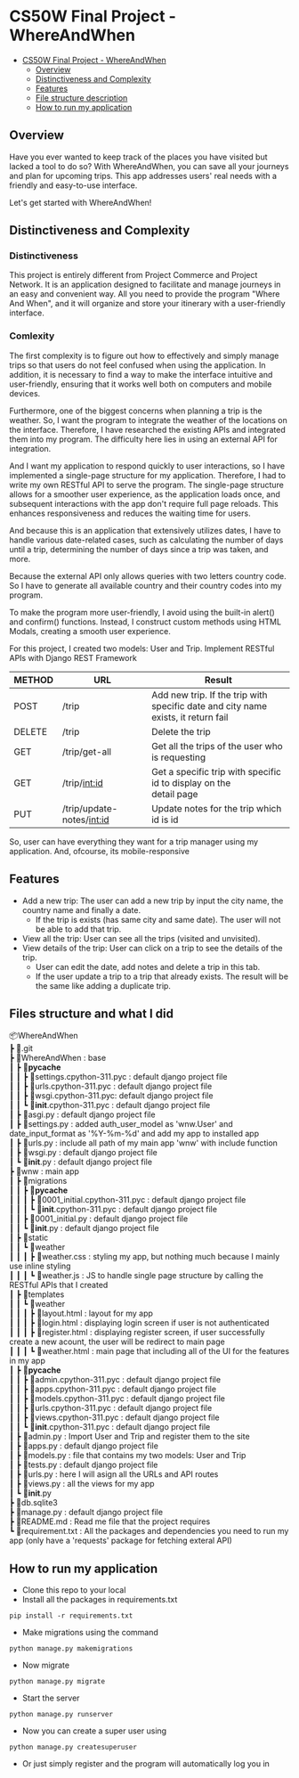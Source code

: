 # CS50W Final Project - WhereAndWhen

- [CS50W Final Project - WhereAndWhen](#cs50w-final-project---WhereAndWhen)
  - [Overview](#overview)
  - [Distinctiveness and Complexity](#distinctiveness-and-complexity)
  - [Features](#features)
  - [File structure description](#files-structure-and-what-i-did)
  - [How to run my application](#how-to-run-my-application)

## Overview

Have you ever wanted to keep track of the places you have visited but lacked a tool to do so? With WhereAndWhen, you can save all your journeys and plan for upcoming trips. This app addresses users' real needs with a friendly and easy-to-use interface.

Let's get started with WhereAndWhen!

## Distinctiveness and Complexity

### Distinctiveness

This project is entirely different from Project Commerce and Project Network. It is an application designed to facilitate and manage journeys in an easy and convenient way. All you need to provide the program "Where And When", and it will organize and store your itinerary with a user-friendly interface.

### Comlexity

The first complexity is to figure out how to effectively and simply manage trips so that users do not feel confused when using the application. In addition, it is necessary to find a way to make the interface intuitive and user-friendly, ensuring that it works well both on computers and mobile devices.

Furthermore, one of the biggest concerns when planning a trip is the weather. So, I want the program to integrate the weather of the locations on the interface. Therefore, I have researched the existing APIs and integrated them into my program. The difficulty here lies in using an external API for integration.

And I want my application to respond quickly to user interactions, so I have implemented a single-page structure for my application. Therefore, I had to write my own RESTful API to serve the program. The single-page structure allows for a smoother user experience, as the application loads once, and subsequent interactions with the app don't require full page reloads. This enhances responsiveness and reduces the waiting time for users.

And because this is an application that extensively utilizes dates, I have to handle various date-related cases, such as calculating the number of days until a trip, determining the number of days since a trip was taken, and more.

Because the external API only allows queries with two letters country code. So I have to generate all available country and their country codes into my program.

To make the program more user-friendly, I avoid using the built-in alert() and confirm() functions. Instead, I construct custom methods using HTML Modals, creating a smooth user experience.

For this project, I created two models: User and Trip. Implement RESTful APIs with Django REST Framework

| METHOD | URL                         | Result                                                                                  |
| ------ | --------------------------- | --------------------------------------------------------------------------------------- |
| POST   | /trip                       | Add new trip. If the trip with <br/> specific date and city name exists, it return fail |
| DELETE | /trip                       | Delete the trip                                                                         |
| GET    | /trip/get-all               | Get all the trips of the user who is requesting                                         |
| GET    | /trip/<int:id>              | Get a specific trip with specific id to display on the </br> detail page                |
| PUT    | /trip/update-notes/<int:id> | Update notes for the trip which id is id                                                |

So, user can have everything they want for a trip manager using my application. And, ofcourse, its mobile-responsive

## Features

- Add a new trip: The user can add a new trip by input the city name, the country name and finally a date.
  - If the trip is exists (has same city and same date). The user will not be able to add that trip.
- View all the trip: User can see all the trips (visited and unvisited).
- View details of the trip: User can click on a trip to see the details of the trip.
  - User can edit the date, add notes and delete a trip in this tab.
  - If the user update a trip to a trip that already exists. The result will be the same like adding a duplicate trip.

## Files structure and what I did

📦WhereAndWhen \
 ┣ 📂.git \
 ┣ 📂WhereAndWhen : base \
 ┃ ┣ 📂**pycache** \
 ┃ ┃ ┣ 📜settings.cpython-311.pyc : default django project file \
 ┃ ┃ ┣ 📜urls.cpython-311.pyc : default django project file \
 ┃ ┃ ┣ 📜wsgi.cpython-311.pyc: default django project file \
 ┃ ┃ ┗ 📜**init**.cpython-311.pyc : default django project file \
 ┃ ┣ 📜asgi.py : default django project file \
 ┃ ┣ 📜settings.py : added auth_user_model as 'wnw.User' and date_input_format as '%Y-%m-%d' and add my app to installed app \
 ┃ ┣ 📜urls.py : include all path of my main app 'wnw' with include function \
 ┃ ┣ 📜wsgi.py : default django project file \
 ┃ ┗ 📜**init**.py : default django project file \
 ┣ 📂wnw : main app \
 ┃ ┣ 📂migrations \
 ┃ ┃ ┣ 📂**pycache** \
 ┃ ┃ ┃ ┣ 📜0001_initial.cpython-311.pyc : default django project file \
 ┃ ┃ ┃ ┗ 📜**init**.cpython-311.pyc : default django project file \
 ┃ ┃ ┣ 📜0001_initial.py : default django project file \
 ┃ ┃ ┗ 📜**init**.py : default django project file \
 ┃ ┣ 📂static \
 ┃ ┃ ┗ 📂weather \
 ┃ ┃ ┃ ┣ 📜weather.css : styling my app, but nothing much because I mainly use inline styling \
 ┃ ┃ ┃ ┗ 📜weather.js : JS to handle single page structure by calling the RESTful APIs that I created \
 ┃ ┣ 📂templates \
 ┃ ┃ ┗ 📂weather \
 ┃ ┃ ┃ ┣ 📜layout.html : layout for my app \
 ┃ ┃ ┃ ┣ 📜login.html : displaying login screen if user is not authenticated \
 ┃ ┃ ┃ ┣ 📜register.html : displaying register screen, if user successfully create a new acount, the user will be redirect to main page \
 ┃ ┃ ┃ ┗ 📜weather.html : main page that including all of the UI for the features in my app \
 ┃ ┣ 📂**pycache** \
 ┃ ┃ ┣ 📜admin.cpython-311.pyc : default django project file \
 ┃ ┃ ┣ 📜apps.cpython-311.pyc : default django project file <br/>
┃ ┃ ┣ 📜models.cpython-311.pyc : default django project file \
 ┃ ┃ ┣ 📜urls.cpython-311.pyc : default django project file \
 ┃ ┃ ┣ 📜views.cpython-311.pyc : default django project file \
 ┃ ┃ ┗ 📜**init**.cpython-311.pyc : default django project file \
 ┃ ┣ 📜admin.py : Import User and Trip and register them to the site \
 ┃ ┣ 📜apps.py : default django project file \
 ┃ ┣ 📜models.py : file that contains my two models: User and Trip \
 ┃ ┣ 📜tests.py : default django project file \
 ┃ ┣ 📜urls.py : here I will asign all the URLs and API routes \
 ┃ ┣ 📜views.py : all the views for my app \
 ┃ ┗ 📜**init**.py \
 ┣ 📜db.sqlite3 \
 ┣ 📜manage.py : default django project file \
 ┣ 📜README.md : Read me file that the project requires \
 ┗ 📜requirement.txt : All the packages and dependencies you need to run my app (only have a 'requests' package for fetching exteral API)

## How to run my application

- Clone this repo to your local
- Install all the packages in requirements.txt

```
pip install -r requirements.txt
```

- Make migrations using the command

```
python manage.py makemigrations
```

- Now migrate

```
python manage.py migrate
```

- Start the server

```
python manage.py runserver
```

- Now you can create a super user using

```
python manage.py createsuperuser
```

- Or just simply register and the program will automatically log you in
